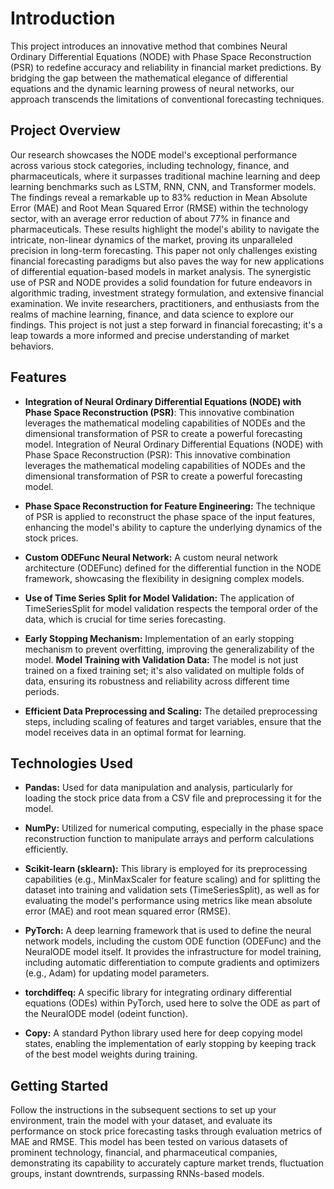 # Introduction 

This project introduces an innovative method that combines Neural Ordinary Differential Equations (NODE) with Phase Space Reconstruction (PSR) to redefine accuracy and reliability in financial market predictions. By bridging the gap between the mathematical elegance of differential equations and the dynamic learning prowess of neural networks, our approach transcends the limitations of conventional forecasting techniques.

## Project Overview

Our research showcases the NODE model's exceptional performance across various stock categories, including technology, finance, and pharmaceuticals, where it surpasses traditional machine learning and deep learning benchmarks such as LSTM, RNN, CNN, and Transformer models. The findings reveal a remarkable up to 83% reduction in Mean Absolute Error (MAE) and Root Mean Squared Error (RMSE) within the technology sector, with an average error reduction of about 77% in finance and pharmaceuticals. These results highlight the model's ability to navigate the intricate, non-linear dynamics of the market, proving its unparalleled precision in long-term forecasting. This paper not only challenges existing financial forecasting paradigms but also paves the way for new applications of differential equation-based models in market analysis. The synergistic use of PSR and NODE provides a solid foundation for future endeavors in algorithmic trading, investment strategy formulation, and extensive financial examination. We invite researchers, practitioners, and enthusiasts from the realms of machine learning, finance, and data science to explore our findings. This project is not just a step forward in financial forecasting; it's a leap towards a more informed and precise understanding of market behaviors.

## Features

- **Integration of Neural Ordinary Differential Equations (NODE) with Phase Space Reconstruction (PSR)**: This innovative combination leverages the mathematical modeling capabilities of NODEs and the dimensional transformation of PSR to create a powerful forecasting model.
Integration of Neural Ordinary Differential Equations (NODE) with Phase Space Reconstruction (PSR):
This innovative combination leverages the mathematical modeling capabilities of NODEs and the dimensional transformation of PSR to create a powerful forecasting model.

- **Phase Space Reconstruction for Feature Engineering:** The technique of PSR is applied to reconstruct the phase space of the input features, enhancing the model's ability to capture the underlying dynamics of the stock prices.

- **Custom ODEFunc Neural Network:** A custom neural network architecture (ODEFunc) defined for the differential function in the NODE framework, showcasing the flexibility in designing complex models.

- **Use of Time Series Split for Model Validation:** The application of TimeSeriesSplit for model validation respects the temporal order of the data, which is crucial for time series forecasting.

- **Early Stopping Mechanism:** Implementation of an early stopping mechanism to prevent overfitting, improving the generalizability of the model.
**Model Training with Validation Data:** The model is not just trained on a fixed training set; it's also validated on multiple folds of data, ensuring its robustness and reliability across different time periods.

- **Efficient Data Preprocessing and Scaling:** The detailed preprocessing steps, including scaling of features and target variables, ensure that the model receives data in an optimal format for learning.

## Technologies Used

- **Pandas:** Used for data manipulation and analysis, particularly for loading the stock price data from a CSV file and preprocessing it for the model.

- **NumPy:** Utilized for numerical computing, especially in the phase space reconstruction function to manipulate arrays and perform calculations efficiently.

- **Scikit-learn (sklearn):** This library is employed for its preprocessing capabilities (e.g., MinMaxScaler for feature scaling) and for splitting the dataset into training and validation sets (TimeSeriesSplit), as well as for evaluating the model's performance using metrics like mean absolute error (MAE) and root mean squared error (RMSE).

- **PyTorch:** A deep learning framework that is used to define the neural network models, including the custom ODE function (ODEFunc) and the NeuralODE model itself. It provides the infrastructure for model training, including automatic differentiation to compute gradients and optimizers (e.g., Adam) for updating model parameters.

- **torchdiffeq:** A specific library for integrating ordinary differential equations (ODEs) within PyTorch, used here to solve the ODE as part of the NeuralODE model (odeint function).

- **Copy:** A standard Python library used here for deep copying model states, enabling the implementation of early stopping by keeping track of the best model weights during training.

## Getting Started

Follow the instructions in the subsequent sections to set up your environment, train the model with your dataset, and evaluate its performance on stock price forecasting tasks through evaluation metrics of MAE and RMSE. This model has been tested on various datasets of prominent technology, financial, and pharmaceutical companies, demonstrating its capability to accurately capture market trends, fluctuation groups, instant downtrends, surpassing RNNs-based models.

